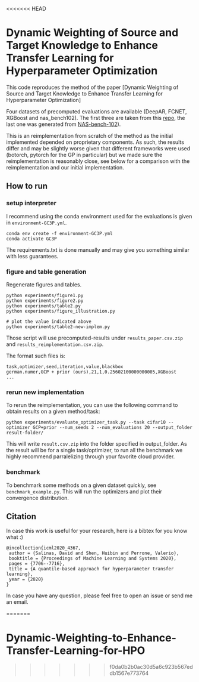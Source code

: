 <<<<<<< HEAD
# Dynamic Weighting of Source and Target Knowledge to Enhance Transfer Learning for Hyperparameter Optimization

This code reproduces the method of the paper 
[Dynamic Weighting of Source and Target Knowledge to Enhance Transfer Learning for Hyperparameter Optimization]

Four datasets of precomputed evaluations are available (DeepAR, FCNET, XGBoost and nas_bench102). The first three 
 are taken from this [repo](https://github.com/icdishb/hyperparameter-transfer-learning-evaluations), the last 
 one was generated from [NAS-bench-102](https://github.com/Debrove/NAS-Projects)).

This is an reimplementation from scratch of the method as the initial implemented depended on proprietary components. 
As such, the results differ and may be slightly worse given that different frameworks were used (botorch,
 pytorch for the GP in particular) but we made sure the reimplementation is reasonably close, see below for a 
 comparison with the reimplementation and our initial implementation.
 


## How to run

### setup interpreter

I recommend using the conda environment used for the evaluations is given in `environment-GC3P.yml`.
```
conda env create -f environment-GC3P.yml
conda activate GC3P
```

The requirements.txt is done manually and may give you something similar with less guarantees.

### figure and table generation

Regenerate figures and tables.
```
python experiments/figure1.py
python experiments/figure2.py
python experiments/table2.py
python experiments/figure_illustration.py

# plot the value indicated above
python experiments/table2-new-implem.py
```

Those script will use precomputed-results under `results_paper.csv.zip` and `results_reimplementation.csv.zip`.

The format such files is:

```
task,optimizer,seed,iteration,value,blackbox
german.numer,GCP + prior (ours),21,1,0.25602100000000005,XGBoost
...
```

### rerun new implementation

To rerun the reimplementation, you can use the following command to obtain results on a given method/task: 
```  
python experiments/evaluate_optimizer_task.py --task cifar10 --optimizer GCP+prior --num_seeds 2 --num_evaluations 20 --output_folder result-folder/
```

This will write `result.csv.zip` into the folder specified in output_folder.
As the result will be for a single task/optimizer, to run all the benchmark we highly recommend parralelizing through
your favorite cloud provider.


### benchmark 

To benchmark some methods on a given dataset quickly, see `benchmark_example.py`. This will run the optimizers
and plot their convergence distribution.


## Citation

In case this work is useful for your research, here is a bibtex for you know what :)

```
@incollection{icml2020_4367,
 author = {Salinas, David and Shen, Huibin and Perrone, Valerio},
 booktitle = {Proceedings of Machine Learning and Systems 2020},
 pages = {7706--7716},
 title = {A quantile-based approach for hyperparameter transfer learning},
 year = {2020}
}
```


In case you have any question, please feel free to open an issue or send me an email.

=======
# Dynamic-Weighting-to-Enhance-Transfer-Learning-for-HPO
>>>>>>> f0da0b2b0ac30d5a6c923b567eddb1567e773764
